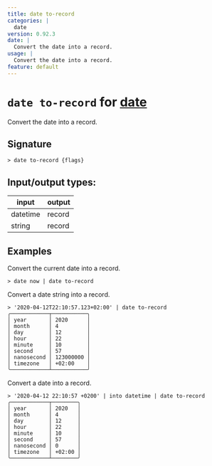 ```yaml
---
title: date to-record
categories: |
  date
version: 0.92.3
date: |
  Convert the date into a record.
usage: |
  Convert the date into a record.
feature: default
---
```

<!-- This file is automatically generated. Please edit the command in https://github.com/nushell/nushell instead. -->

# `date to-record` for [date](/commands/categories/date.md)

<div class='command-title'>Convert the date into a record.</div>

## Signature

```> date to-record {flags} ```


## Input/output types:

| input    | output |
| -------- | ------ |
| datetime | record |
| string   | record |
## Examples

Convert the current date into a record.
```nu
> date now | date to-record

```

Convert a date string into a record.
```nu
> '2020-04-12T22:10:57.123+02:00' | date to-record
╭────────────┬───────────╮
│ year       │ 2020      │
│ month      │ 4         │
│ day        │ 12        │
│ hour       │ 22        │
│ minute     │ 10        │
│ second     │ 57        │
│ nanosecond │ 123000000 │
│ timezone   │ +02:00    │
╰────────────┴───────────╯
```

Convert a date into a record.
```nu
> '2020-04-12 22:10:57 +0200' | into datetime | date to-record
╭────────────┬────────╮
│ year       │ 2020   │
│ month      │ 4      │
│ day        │ 12     │
│ hour       │ 22     │
│ minute     │ 10     │
│ second     │ 57     │
│ nanosecond │ 0      │
│ timezone   │ +02:00 │
╰────────────┴────────╯
```
